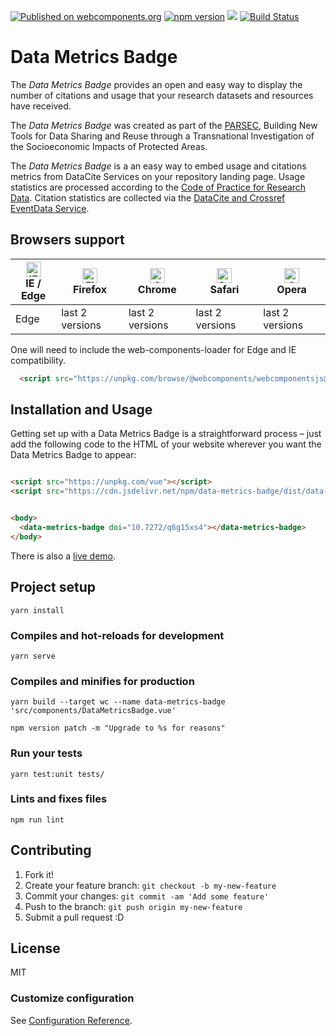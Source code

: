 
[![Published on webcomponents.org](https://img.shields.io/badge/webcomponents.org-published-blue.svg)](https://www.webcomponents.org/element/datacite/data-metrics-badge)
[![npm version](https://badge.fury.io/js/data-metrics-badge.svg)](https://badge.fury.io/js/data-metrics-badge)
[![](https://data.jsdelivr.com/v1/package/npm/data-metrics-badge/badge)](https://www.jsdelivr.com/package/npm/data-metrics-badge)
[![Build Status](https://travis-ci.org/datacite/spitz.svg?branch=master)](https://travis-ci.org/datacite/spitz)

# Data Metrics Badge

The *Data Metrics Badge* provides an open and easy way to display the number of citations and usage that your research datasets and resources have received. 

The *Data Metrics Badge* was created as part of the [PARSEC](http://www.belmontforum.org/projects/4057/), Building New Tools for Data Sharing and Reuse through a Transnational Investigation of the Socioeconomic Impacts of Protected Areas. 

The *Data Metrics Badge* is a an easy way to embed usage and citations metrics from DataCite Services on your repository landing page. Usage statistics are processed according to the [Code of Practice for Research Data](https://www.projectcounter.org/code-practice-research-data/). Citation statistics are collected via the [DataCite and Crossref EventData Service](https://blog.datacite.org/are-your-data-being-used-event-data-has-the-answer/). 


## Browsers support

| [<img src="https://raw.githubusercontent.com/alrra/browser-logos/master/src/edge/edge_48x48.png" alt="IE / Edge" width="24px" height="24px" />](http://godban.github.io/browsers-support-badges/)</br>IE / Edge | [<img src="https://raw.githubusercontent.com/alrra/browser-logos/master/src/firefox/firefox_48x48.png" alt="Firefox" width="24px" height="24px" />](http://godban.github.io/browsers-support-badges/)</br>Firefox | [<img src="https://raw.githubusercontent.com/alrra/browser-logos/master/src/chrome/chrome_48x48.png" alt="Chrome" width="24px" height="24px" />](http://godban.github.io/browsers-support-badges/)</br>Chrome | [<img src="https://raw.githubusercontent.com/alrra/browser-logos/master/src/safari/safari_48x48.png" alt="Safari" width="24px" height="24px" />](http://godban.github.io/browsers-support-badges/)</br>Safari | [<img src="https://raw.githubusercontent.com/alrra/browser-logos/master/src/opera/opera_48x48.png" alt="Opera" width="24px" height="24px" />](http://godban.github.io/browsers-support-badges/)</br>Opera |
| --------- | --------- | --------- | --------- | --------- |
| Edge| last 2 versions| last 2 versions| last 2 versions| last 2 versions



One will need to include the web-components-loader for Edge and IE compatibility.

```html
  <script src="https://unpkg.com/browse/@webcomponents/webcomponentsjs@2.0.0/webcomponents-loader.js"></script>
```


## Installation and Usage

Getting set up with a Data Metrics Badge is a straightforward process – just add the following code to the HTML of your website wherever you want the Data Metrics Badge to appear:


```html

<script src="https://unpkg.com/vue"></script>
<script src="https://cdn.jsdelivr.net/npm/data-metrics-badge/dist/data-metrics-badge.min.js"></script>


<body>
  <data-metrics-badge doi="10.7272/q6g15xs4"></data-metrics-badge>
</body>


```


There is also a [live demo](https://support.datacite.org/docs/displaying-usage-and-citations-in-your-repository).

## Project setup
```
yarn install
```

### Compiles and hot-reloads for development
```
yarn serve
```

### Compiles and minifies for production
```
yarn build --target wc --name data-metrics-badge 'src/components/DataMetricsBadge.vue'

npm version patch -m "Upgrade to %s for reasons"
```

### Run your tests
```
yarn test:unit tests/
```

### Lints and fixes files
```
npm run lint
```


## Contributing

1. Fork it!
2. Create your feature branch: `git checkout -b my-new-feature`
3. Commit your changes: `git commit -am 'Add some feature'`
4. Push to the branch: `git push origin my-new-feature`
5. Submit a pull request :D

## License

MIT

### Customize configuration
See [Configuration Reference](https://cli.vuejs.org/config/).
